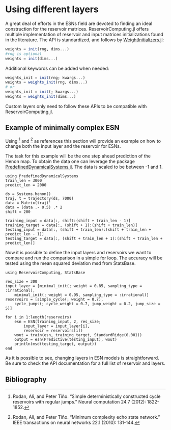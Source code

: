 # Using different layers

A great deal of efforts in the ESNs field are devoted to finding an ideal construction for the reservoir matrices. ReservoirComputing.jl offers multiple implementation of reservoir and input matrices initializations found in the literature. The API is standardized, and follows by [WeightInitializers.jl](https://github.com/LuxDL/WeightInitializers.jl):

```julia
weights = init(rng, dims...)
#rng is optional
weights = init(dims...)
```

Additional keywords can be added when needed:

```julia
weights_init = init(rng; kwargs...)
weights = weights_init(rng, dims...)
# or
weights_init = init(; kwargs...)
weights = weights_init(dims...)
```

Custom layers only need to follow these APIs to be compatible with ReservoirComputing.jl.

## Example of minimally complex ESN

Using [^rodan2012] and [^rodan2010] as references this section will provide an example on how to change both the input layer and the reservoir for ESNs.

The task for this example will be the one step ahead prediction of the Henon map. To obtain the data one can leverage the package [PredefinedDynamicalSystems.jl](https://juliadynamics.github.io/PredefinedDynamicalSystems.jl/dev/). The data is scaled to be between -1 and 1.

```@example minesn
using PredefinedDynamicalSystems
train_len = 3000
predict_len = 2000

ds = Systems.henon()
traj, t = trajectory(ds, 7000)
data = Matrix(traj)'
data = (data .- 0.5) .* 2
shift = 200

training_input = data[:, shift:(shift + train_len - 1)]
training_target = data[:, (shift + 1):(shift + train_len)]
testing_input = data[:, (shift + train_len):(shift + train_len + predict_len - 1)]
testing_target = data[:, (shift + train_len + 1):(shift + train_len + predict_len)]
```

Now it is possible to define the input layers and reservoirs we want to compare and run the comparison in a simple for loop. The accuracy will be tested using the mean squared deviation msd from StatsBase.

```@example minesn
using ReservoirComputing, StatsBase

res_size = 300
input_layer = [minimal_init(; weight = 0.85, sampling_type = :irrational),
    minimal_init(; weight = 0.95, sampling_type = :irrational)]
reservoirs = [simple_cycle(; weight = 0.7),
    cycle_jumps(; cycle_weight = 0.7, jump_weight = 0.2, jump_size = 5)]

for i in 1:length(reservoirs)
    esn = ESN(training_input, 2, res_size;
        input_layer = input_layer[i],
        reservoir = reservoirs[i])
    wout = train(esn, training_target, StandardRidge(0.001))
    output = esn(Predictive(testing_input), wout)
    println(msd(testing_target, output))
end
```

As it is possible to see, changing layers in ESN models is straightforward. Be sure to check the API documentation for a full list of reservoir and layers.

## Bibliography

[^rodan2012]: Rodan, Ali, and Peter Tiňo. “Simple deterministically constructed cycle reservoirs with regular jumps.” Neural computation 24.7 (2012): 1822-1852.
[^rodan2010]: Rodan, Ali, and Peter Tiňo. “Minimum complexity echo state network.” IEEE transactions on neural networks 22.1 (2010): 131-144.

